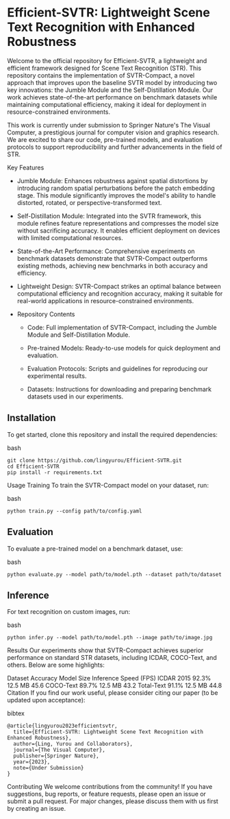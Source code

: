# Efficient-SVTR: Lightweight Scene Text Recognition with Enhanced Robustness
Welcome to the official repository for Efficient-SVTR, a lightweight and efficient framework designed for Scene Text Recognition (STR). This repository contains the implementation of SVTR-Compact, a novel approach that improves upon the baseline SVTR model by introducing two key innovations: the Jumble Module and the Self-Distillation Module. Our work achieves state-of-the-art performance on benchmark datasets while maintaining computational efficiency, making it ideal for deployment in resource-constrained environments.

This work is currently under submission to Springer Nature's The Visual Computer, a prestigious journal for computer vision and graphics research. We are excited to share our code, pre-trained models, and evaluation protocols to support reproducibility and further advancements in the field of STR.

Key Features
- Jumble Module:
Enhances robustness against spatial distortions by introducing random spatial perturbations before the patch embedding stage. This module significantly improves the model's ability to handle distorted, rotated, or perspective-transformed text.

- Self-Distillation Module:
Integrated into the SVTR framework, this module refines feature representations and compresses the model size without sacrificing accuracy. It enables efficient deployment on devices with limited computational resources.

- State-of-the-Art Performance:
Comprehensive experiments on benchmark datasets demonstrate that SVTR-Compact outperforms existing methods, achieving new benchmarks in both accuracy and efficiency.

- Lightweight Design:
SVTR-Compact strikes an optimal balance between computational efficiency and recognition accuracy, making it suitable for real-world applications in resource-constrained environments.

- Repository Contents
  - Code: Full implementation of SVTR-Compact, including the Jumble Module and Self-Distillation Module.

  - Pre-trained Models: Ready-to-use models for quick deployment and evaluation.

  - Evaluation Protocols: Scripts and guidelines for reproducing our experimental results.

  - Datasets: Instructions for downloading and preparing benchmark datasets used in our experiments.

## Installation
To get started, clone this repository and install the required dependencies:

bash
```
git clone https://github.com/lingyurou/Efficient-SVTR.git
cd Efficient-SVTR
pip install -r requirements.txt
```
Usage
Training
To train the SVTR-Compact model on your dataset, run:

bash
```
python train.py --config path/to/config.yaml
```
## Evaluation
To evaluate a pre-trained model on a benchmark dataset, use:

bash
```
python evaluate.py --model path/to/model.pth --dataset path/to/dataset
```
## Inference
For text recognition on custom images, run:

bash
```
python infer.py --model path/to/model.pth --image path/to/image.jpg
```
Results
Our experiments show that SVTR-Compact achieves superior performance on standard STR datasets, including ICDAR, COCO-Text, and others. Below are some highlights:

Dataset	Accuracy	Model Size	Inference Speed (FPS)
ICDAR 2015	92.3%	12.5 MB	45.6
COCO-Text	89.7%	12.5 MB	43.2
Total-Text	91.1%	12.5 MB	44.8
Citation
If you find our work useful, please consider citing our paper (to be updated upon acceptance):

bibtex
```
@article{lingyurou2023efficientsvtr,
  title={Efficient-SVTR: Lightweight Scene Text Recognition with Enhanced Robustness},
  author={Ling, Yurou and Collaborators},
  journal={The Visual Computer},
  publisher={Springer Nature},
  year={2023},
  note={Under Submission}
}
```
Contributing
We welcome contributions from the community! If you have suggestions, bug reports, or feature requests, please open an issue or submit a pull request. For major changes, please discuss them with us first by creating an issue.
